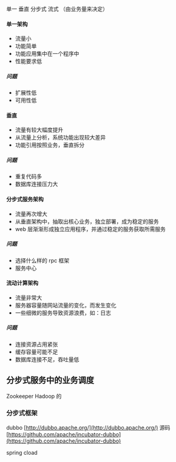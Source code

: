 单一 垂直 分步式 流式 （由业务量来决定）

#### 单一架构

- 流量小
- 功能简单
- 功能应用集中在一个程序中
- 性能要求低

##### 问题

- 扩展性低
- 可用性低

#### 垂直

- 流量有较大幅度提升
- 从流量上分析，系统功能出现较大差异
- 功能引用按照业务，垂直拆分

##### 问题

- 重复代码多
- 数据库连接压力大

#### 分步式服务架构

- 流量再次增大
- 从垂直架构中，抽取出核心业务，独立部署，成为稳定的服务
- web 层渐渐形成独立应用程序，并通过稳定的服务获取所需服务

##### 问题

- 选择什么样的 rpc 框架
- 服务中心

#### 流动计算架构

- 流量非常大
- 服务器容量随网站流量的变化，而发生变化
- 一些细微的服务导致资源浪费，如：日志

##### 问题

- 连接资源占用紧张
- 缓存容量可能不足
- 数据库连接不足，吞吐量低

## 分步式服务中的业务调度

Zookeeper Hadoop 的

### 分步式框架

dubbo
[http://dubbo.apache.org/](http://dubbo.apache.org/)
源码
[https://github.com/apache/incubator-dubbo](https://github.com/apache/incubator-dubbo)

spring cload
